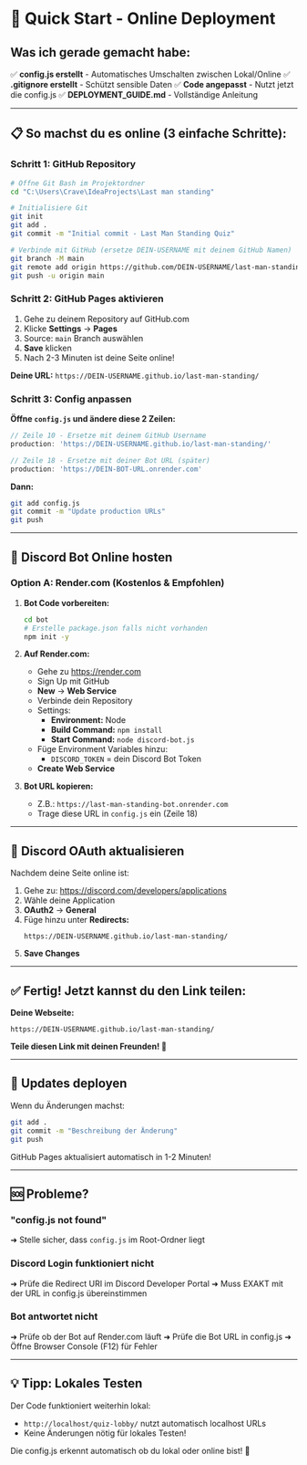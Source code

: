 # 🚀 Quick Start - Online Deployment

## Was ich gerade gemacht habe:

✅ **config.js erstellt** - Automatisches Umschalten zwischen Lokal/Online
✅ **.gitignore erstellt** - Schützt sensible Daten
✅ **Code angepasst** - Nutzt jetzt die config.js
✅ **DEPLOYMENT_GUIDE.md** - Vollständige Anleitung

---

## 📋 So machst du es online (3 einfache Schritte):

### Schritt 1: GitHub Repository
```bash
# Öffne Git Bash im Projektordner
cd "C:\Users\Crave\IdeaProjects\Last man standing"

# Initialisiere Git
git init
git add .
git commit -m "Initial commit - Last Man Standing Quiz"

# Verbinde mit GitHub (ersetze DEIN-USERNAME mit deinem GitHub Namen)
git branch -M main
git remote add origin https://github.com/DEIN-USERNAME/last-man-standing.git
git push -u origin main
```

### Schritt 2: GitHub Pages aktivieren
1. Gehe zu deinem Repository auf GitHub.com
2. Klicke **Settings** → **Pages**
3. Source: `main` Branch auswählen
4. **Save** klicken
5. Nach 2-3 Minuten ist deine Seite online!

**Deine URL:** `https://DEIN-USERNAME.github.io/last-man-standing/`

### Schritt 3: Config anpassen

**Öffne `config.js` und ändere diese 2 Zeilen:**

```javascript
// Zeile 10 - Ersetze mit deinem GitHub Username
production: 'https://DEIN-USERNAME.github.io/last-man-standing/'

// Zeile 18 - Ersetze mit deiner Bot URL (später)
production: 'https://DEIN-BOT-URL.onrender.com'
```

**Dann:**
```bash
git add config.js
git commit -m "Update production URLs"
git push
```

---

## 🤖 Discord Bot Online hosten

### Option A: Render.com (Kostenlos & Empfohlen)

1. **Bot Code vorbereiten:**
   ```bash
   cd bot
   # Erstelle package.json falls nicht vorhanden
   npm init -y
   ```

2. **Auf Render.com:**
   - Gehe zu https://render.com
   - Sign Up mit GitHub
   - **New** → **Web Service**
   - Verbinde dein Repository
   - Settings:
     - **Environment:** Node
     - **Build Command:** `npm install`
     - **Start Command:** `node discord-bot.js`
   - Füge Environment Variables hinzu:
     - `DISCORD_TOKEN` = dein Discord Bot Token
   - **Create Web Service**

3. **Bot URL kopieren:**
   - Z.B.: `https://last-man-standing-bot.onrender.com`
   - Trage diese URL in `config.js` ein (Zeile 18)

---

## 🔐 Discord OAuth aktualisieren

Nachdem deine Seite online ist:

1. Gehe zu: https://discord.com/developers/applications
2. Wähle deine Application
3. **OAuth2** → **General**
4. Füge hinzu unter **Redirects:**
   ```
   https://DEIN-USERNAME.github.io/last-man-standing/
   ```
5. **Save Changes**

---

## ✅ Fertig! Jetzt kannst du den Link teilen:

**Deine Webseite:**
```
https://DEIN-USERNAME.github.io/last-man-standing/
```

**Teile diesen Link mit deinen Freunden! 🎉**

---

## 🔄 Updates deployen

Wenn du Änderungen machst:
```bash
git add .
git commit -m "Beschreibung der Änderung"
git push
```

GitHub Pages aktualisiert automatisch in 1-2 Minuten!

---

## 🆘 Probleme?

### "config.js not found"
➜ Stelle sicher, dass `config.js` im Root-Ordner liegt

### Discord Login funktioniert nicht
➜ Prüfe die Redirect URI im Discord Developer Portal
➜ Muss EXAKT mit der URL in config.js übereinstimmen

### Bot antwortet nicht
➜ Prüfe ob der Bot auf Render.com läuft
➜ Prüfe die Bot URL in config.js
➜ Öffne Browser Console (F12) für Fehler

---

## 💡 Tipp: Lokales Testen

Der Code funktioniert weiterhin lokal:
- `http://localhost/quiz-lobby/` nutzt automatisch localhost URLs
- Keine Änderungen nötig für lokales Testen!

Die config.js erkennt automatisch ob du lokal oder online bist! 🎯

